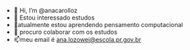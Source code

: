 - 👋 Hi, I’m @anacarolloz
- 👀 Estou interessado estudos 
- 🌱atualmente estou aprendendo pensamento computacional
- 💞️ procuro colaborar com os estudos
- 📫meu email é ana.lozowei@escola.pr.gov.br

<!---
anacarolloz/anacarolloz is a ✨ special ✨ repository because its `README.md` (this file) appears on your GitHub profile.
You can click the Preview link to take a look at your changes.
--->
